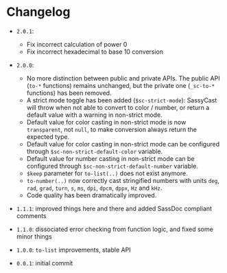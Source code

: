 # Changelog

* `2.0.1`:
  * Fix incorrect calculation of power 0
  * Fix incorrect hexadecimal to base 10 conversion

* `2.0.0`:
  * No more distinction between public and private APIs. The public API (`to-*` functions) remains unchanged, but the private one (`_sc-to-*` functions) has been removed.
  * A strict mode toggle has been added (`$sc-strict-mode`): SassyCast will throw when not able to convert to color / number, or return a default value with a warning in non-strict mode.
  * Default value for color casting in non-strict mode is now `transparent`, not `null`, to make conversion always return the expected type.
  * Default value for color casting in non-strict mode can be configured through `$sc-non-strict-default-color` variable.
  * Default value for number casting in non-strict mode can be configured through `$sc-non-strict-default-number` variable.
  * `$keep` parameter for `to-list(..)` does not exist anymore.
  * `to-number(..)` now correctly cast stringified numbers with units `deg`, `rad`, `grad`, `turn`, `s`, `ms`, `dpi`, `dpcm`, `dppx`, `Hz` and `kHz`.
  * Code quality has been dramatically improved.
* `1.1.1`: improved things here and there and added SassDoc compliant comments
* `1.1.0`: dissociated error checking from function logic, and fixed some minor things
* `1.0.0`: `to-list` improvements, stable API
* `0.0.1`: initial commit
